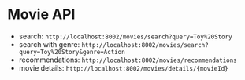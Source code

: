 # Movie API
- search: `http://localhost:8002/movies/search?query=Toy%20Story`
- search with genre: `http://localhost:8002/movies/search?query=Toy%20Story&genre=Action`
- recommendations: `http://localhost:8002/movies/recommendations`
- movie details: `http://localhost:8002/movies/details/{movieId}`